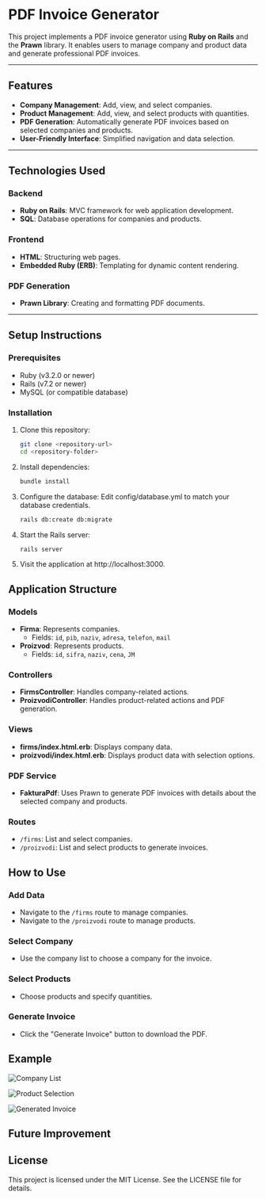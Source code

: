 # PDF Invoice Generator

This project implements a PDF invoice generator using **Ruby on Rails** and the **Prawn** library. It enables users to manage company and product data and generate professional PDF invoices.

---

## Features
- **Company Management**: Add, view, and select companies.
- **Product Management**: Add, view, and select products with quantities.
- **PDF Generation**: Automatically generate PDF invoices based on selected companies and products.
- **User-Friendly Interface**: Simplified navigation and data selection.

---

## Technologies Used

### Backend
- **Ruby on Rails**: MVC framework for web application development.
- **SQL**: Database operations for companies and products.

### Frontend
- **HTML**: Structuring web pages.
- **Embedded Ruby (ERB)**: Templating for dynamic content rendering.

### PDF Generation
- **Prawn Library**: Creating and formatting PDF documents.

---

## Setup Instructions

### Prerequisites
- Ruby (v3.2.0 or newer)
- Rails (v7.2 or newer)
- MySQL (or compatible database)

### Installation
1. Clone this repository:
   ```bash
   git clone <repository-url>
   cd <repository-folder>
2. Install dependencies:
   ```bash
   bundle install
3. Configure the database:
   Edit config/database.yml to match your database credentials.
   ```bash
   rails db:create db:migrate
4. Start the Rails server:
   ```bash
   rails server
5. Visit the application at http://localhost:3000.

## Application Structure

### Models
- **Firma**: Represents companies.
  - Fields: `id`, `pib`, `naziv`, `adresa`, `telefon`, `mail`
- **Proizvod**: Represents products.
  - Fields: `id`, `sifra`, `naziv`, `cena`, `JM`

### Controllers
- **FirmsController**: Handles company-related actions.
- **ProizvodiController**: Handles product-related actions and PDF generation.

### Views
- **firms/index.html.erb**: Displays company data.
- **proizvodi/index.html.erb**: Displays product data with selection options.

### PDF Service
- **FakturaPdf**: Uses Prawn to generate PDF invoices with details about the selected company and products.

### Routes
- `/firms`: List and select companies.
- `/proizvodi`: List and select products to generate invoices.

## How to Use

### Add Data
- Navigate to the `/firms` route to manage companies.
- Navigate to the `/proizvodi` route to manage products.

### Select Company
- Use the company list to choose a company for the invoice.

### Select Products
- Choose products and specify quantities.

### Generate Invoice
- Click the "Generate Invoice" button to download the PDF.

## Example

![Company List](readmePhotos/companyList.png)

![Product Selection](readmePhotos/productSelection.png)

![Generated Invoice](readmePhotos/generatedInvoice.png)

## Future Improvement

## License

This project is licensed under the MIT License. See the LICENSE file for details.
